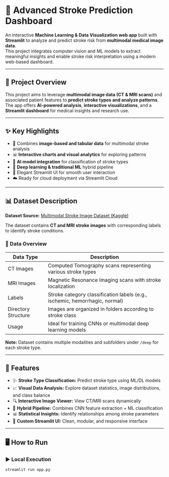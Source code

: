# 🧠 Advanced Stroke Prediction Dashboard  

An interactive **Machine Learning & Data Visualization web app** built with **Streamlit** to analyze and predict stroke risk from **multimodal medical image data**.  
This project integrates computer vision and ML models to extract meaningful insights and enable stroke risk interpretation using a modern web-based dashboard.

---

## 🚀 Project Overview  

This project aims to leverage **multimodal image data (CT & MRI scans)** and associated patient features to **predict stroke types and analyze patterns**.  
The app offers **AI-powered analysis**, **interactive visualizations**, and a **Streamlit dashboard** for medical insights and research use.

---

## ✨ Key Highlights  

- 🧩 Combines **image-based and tabular data** for multimodal stroke analysis  
- 📊 **Interactive charts and visual analytics** for exploring patterns  
- 🤖 **AI model integration** for classification of stroke types  
- 🧠 **Deep learning & traditional ML** hybrid pipeline  
- 🎨 Elegant Streamlit UI for smooth user interaction  
- ☁️ Ready for cloud deployment via Streamlit Cloud  

---

## 📊 Dataset Description  

**Dataset Source:** [Multimodal Stroke Image Dataset (Kaggle)](https://www.kaggle.com/datasets/turkertuncer/multimodal-stroke-image-dataset?select=deep)

The dataset contains **CT and MRI stroke images** with corresponding labels to identify stroke conditions.  

### 🩻 Data Overview  

| Data Type | Description |
|------------|-------------|
| CT Images | Computed Tomography scans representing various stroke types |
| MRI Images | Magnetic Resonance Imaging scans with stroke localization |
| Labels | Stroke category classification labels (e.g., ischemic, hemorrhagic, normal) |
| Directory Structure | Images are organized in folders according to stroke class |
| Usage | Ideal for training CNNs or multimodal deep learning models |

**Note:** Dataset contains multiple modalities and subfolders under `/deep` for each stroke type.  

---

## 🧠 Features  

- 🩺 **Stroke Type Classification:** Predict stroke type using ML/DL models  
- 📈 **Visual Data Analysis:** Explore dataset statistics, image distributions, and class balance  
- 🔍 **Interactive Image Viewer:** View CT/MRI scans dynamically  
- 🧮 **Hybrid Pipeline:** Combines CNN feature extraction + ML classification  
- 📊 **Statistical Insights:** Identify relationships among stroke parameters  
- 🌈 **Custom Streamlit UI:** Clean, modular, and responsive interface  

---

## 🖥️ How to Run  

### ▶️ Local Execution  
```bash
streamlit run app.py
